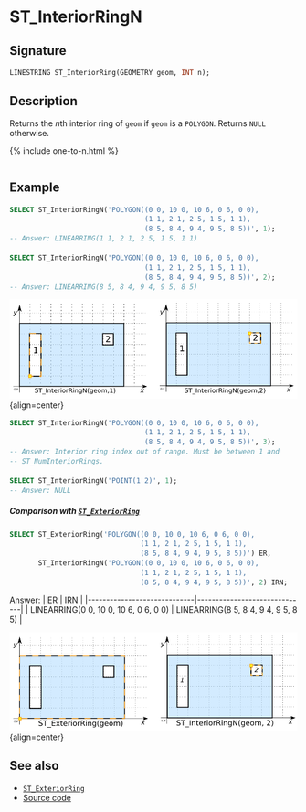 # ST_InteriorRingN

## Signature

```sql
LINESTRING ST_InteriorRing(GEOMETRY geom, INT n);
```

## Description

Returns the *n*th interior ring of `geom` if `geom` is a `POLYGON`. Returns `NULL` otherwise.

{% include one-to-n.html %}
```{include} sfs-1-2-1.md
```

## Example

```sql
SELECT ST_InteriorRingN('POLYGON((0 0, 10 0, 10 6, 0 6, 0 0),
                                 (1 1, 2 1, 2 5, 1 5, 1 1),
                                 (8 5, 8 4, 9 4, 9 5, 8 5))', 1);
-- Answer: LINEARRING(1 1, 2 1, 2 5, 1 5, 1 1)

SELECT ST_InteriorRingN('POLYGON((0 0, 10 0, 10 6, 0 6, 0 0),
                                 (1 1, 2 1, 2 5, 1 5, 1 1),
                                 (8 5, 8 4, 9 4, 9 5, 8 5))', 2);
-- Answer: LINEARRING(8 5, 8 4, 9 4, 9 5, 8 5)
```

![](./ST_InteriorRingN.png){align=center}

```sql
SELECT ST_InteriorRingN('POLYGON((0 0, 10 0, 10 6, 0 6, 0 0),
                                 (1 1, 2 1, 2 5, 1 5, 1 1),
                                 (8 5, 8 4, 9 4, 9 5, 8 5))', 3);
-- Answer: Interior ring index out of range. Must be between 1 and
-- ST_NumInteriorRings.

SELECT ST_InteriorRingN('POINT(1 2)', 1);
-- Answer: NULL
```

##### Comparison with [`ST_ExteriorRing`](../ST_ExteriorRing)

```sql
SELECT ST_ExteriorRing('POLYGON((0 0, 10 0, 10 6, 0 6, 0 0),
                                (1 1, 2 1, 2 5, 1 5, 1 1),
                                (8 5, 8 4, 9 4, 9 5, 8 5))') ER,
       ST_InteriorRingN('POLYGON((0 0, 10 0, 10 6, 0 6, 0 0),
                                (1 1, 2 1, 2 5, 1 5, 1 1),
                                (8 5, 8 4, 9 4, 9 5, 8 5))', 2) IRN;
```

Answer:
|             ER              |            IRN               |
|-----------------------------|------------------------------|
| LINEARRING(0 0, 10 0, 10 6, 0 6, 0 0) | LINEARRING(8 5, 8 4, 9 4, 9 5, 8 5) |

![](./ST_ExteriorRing_3.png){align=center}

## See also

* [`ST_ExteriorRing`](../ST_ExteriorRing)
* <a href="https://github.com/orbisgis/h2gis/blob/master/h2gis-functions/src/main/java/org/h2gis/functions/spatial/properties/ST_InteriorRingN.java" target="_blank">Source code</a>
